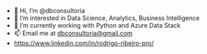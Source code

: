 - 👋 Hi, I’m @dbconsultoria
- 👀 I’m interested in Data Science, Analytics, Business Intelligence
- 🌱 I’m currently working with Python and Azure Data Stack
- 📫 Email me at dbconsultoria@gmail.com
- https://www.linkedin.com/in/rodrigo-ribeiro-pro/

<!---
dbconsultoria/dbconsultoria is a ✨ special ✨ repository because its `README.md` (this file) appears on your GitHub profile.
You can click the Preview link to take a look at your changes.
--->
